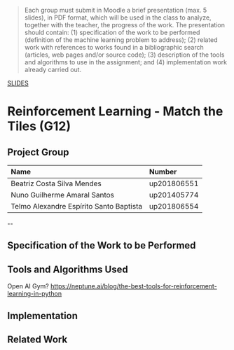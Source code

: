 > Each group must submit in Moodle a brief presentation (max. 5 slides), in PDF format, which will be used in the class to analyze, together with the teacher, the progress of the work. The presentation should contain: (1) specification of the work to be performed (definition of the machine learning problem to address); (2) related work with references to works found in a bibliographic search (articles, web pages and/or source code); (3) description of the tools and algorithms to use in the assignment; and (4) implementation work already carried out.

[SLIDES](https://docs.google.com/presentation/d/1E7EtkGJQGgukRU9uh34eirkUzsUoZWY5sY_BXotbZQk/edit?usp=sharing)

# Reinforcement Learning - Match the Tiles (G12)

## Project Group

| Name                                    | Number      |
| :-------------------------------------- | :---------- | 
| Beatriz Costa Silva Mendes              | up201806551 |
| Nuno Guilherme Amaral Santos            | up201405774 |
| Telmo Alexandre Espírito Santo Baptista | up201806554 |

--

## Specification of the Work to be Performed

## Tools and Algorithms Used

Open AI Gym?
https://neptune.ai/blog/the-best-tools-for-reinforcement-learning-in-python

## Implementation

## Related Work 